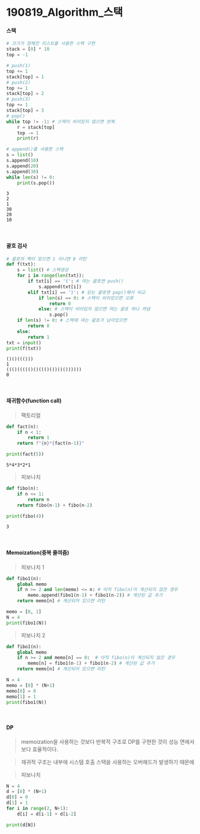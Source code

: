 # 190819_Algorithm_스택



#### 스택

```python
# 크기가 정해진 리스트를 사용한 스택 구현
stack = [0] * 10
top = -1

# push(1)
top += 1
stack[top] = 1
# push(2)
top += 1
stack[top] = 2
# push(3)
top += 1
stack[top] = 3
# pop()
while top != -1: # 스택이 비어있지 않으면 반복
    r = stack[top]
    top -= 1
    print(r)

# append()를 사용한 스택
s = list()
s.append(10)
s.append(20)
s.append(30)
while len(s) != 0:
    print(s.pop())
```

```
3
2
1
30
20
10
```

<br>

#### 괄호 검사

```python
# 괄호의 짝이 맞으면 1 아니면 0 리턴
def f(txt):
    s = list() # 스택생성
    for i in range(len(txt)):
        if txt[i] == '(': # 여는 괄호면 push()
            s.append(txt[i])
        elif txt[i] == ')': # 닫는 괄호면 pop()해서 비교
            if len(s) == 0: # 스택이 비어있으면 오류
                return 0
            else: # 스택이 비어있지 않으면 여는 괄호 하나 꺼냄
                s.pop() 
    if len(s) != 0: # 스택에 여는 괄호가 남아있으면
        return 0
    else:
        return 1
txt = input()
print(f(txt))
```

```
()()((()))
1
((()((((()()((()())((())))))
0
```

<br>

#### 재귀함수(function call)

> 팩토리얼

```python
def fact(n):
    if n < 1:
        return 1
    return f"{n}*{fact(n-1)}"

print(fact(5))
```

```
5*4*3*2*1
```

> 피보나치

```python
def fibo(n):
    if n <= 1:
        return n
    return fibo(n-1) + fibo(n-2)

print(fibo(4))
```

```
3
```

<br>

#### Memoization(중복 줄여줌)

> 피보나치 1

```python
def fibo1(n):
    global memo
    if n >= 2 and len(memo) <= n: # 아직 fibo(n)이 계산되지 않은 경우
        memo.append(fibo1(n-1) + fibo1(n-2)) # 계산된 값 추가
    return memo[n] # 계산되어 있으면 리턴

memo = [0, 1]
N = 4
print(fibo1(N))
```

> 피보나치 2

```python
def fibo1(n):
    global memo
    if n >= 2 and memo[n] == 0:  # 아직 fibo(n)이 계산되지 않은 경우
        memo[n] = fibo1(n-1) + fibo1(n-2) # 계산된 값 추가
    return memo[n] # 계산되어 있으면 리턴

N = 4
memo = [0] * (N+1)
memo[0] = 0
memo[1] = 1
print(fibo1(N))
```

<br>

#### DP

> memoization을 사용하는 것보다 반복적 구조로  DP를 구현한 것이 성능 면에서 보다 효율적이다.

> 재귀적 구조는 내부에 시스템 호출 스택을 사용하는 오버헤드가 발생하기 때문에

> 피보나치

```python
N = 4
d = [0] * (N+1)
d[0] = 0
d[1] = 1
for i in range(2, N+1):
    d[i] = d[i-1] + d[i-2]

print(d[N])
```
